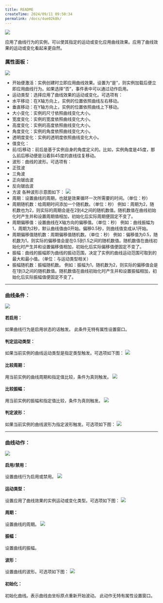 ```yaml
---
title: README
createTime: 2024/09/11 09:50:34
permalink: /docs/4ue02k8k/
---
```

![](564d801b586d2.png)

应用了曲线行为的实例，可以使其指定的运动或变化应用曲线效果。应用了曲线效果的运动或变化看起来更自然。

### 属性面板：
![](563870f769e8d.png)
- 开始便激活：实例创建时立即应用曲线效果。设置为“是”，则实例加载后便立即应用曲线行为。如果选择“否”，事件表中可以通过动作启用。
- 运动类型：选择应用了曲线效果的运动或变化。可选项有：
 - 水平移动：在X轴方向上，实例的位置依照曲线左右移动。
 - 垂直移动：在Y轴方向上，实例的位置依照曲线上下移动。
 - 大小变化：实例的尺寸依照曲线变化大小。
 - 宽度变化：实例的宽度依照曲线变化大小。
 - 高度变化：实例的高度依照曲线变化大小。
 - 角度变化：实例的角度依照曲线变化大小。
 - 透明度变化：实例的透明度依照曲线变化大小。
 - 值变化：
 - 前/后移动：前后是基于实例自身的角度定义的。比如，实例角度是45度，那么前后移动便是沿着斜45度的直线往复移动。
- 波形：曲线的波形。可选项有：
 - 正弦波
 - 三角波
 - 正向锯齿波
 - 反向锯齿波
 - 方波
各种波形示意图如下：
![](56387100b4bbf.png)
- 周期：设置曲线的周期，也就是效果循环一次所需要的时间。（单位：秒）
- 周期随机数：给周期时间添加一个随机数。（单位：秒）
例如：周期为2，随机数也为2，则实际的周期会是在2到4之间的随机数值。随机数值在曲线初始化时产生并和设置周期值相加，初始化后实际周期便固定不变了。
- 周期偏移值：设置曲线在X轴方向的偏移值。（单位：秒）
例如：曲线振幅为1，周期为2秒，默认曲线值由0开始。偏移0.5秒，则曲线值变成从1开始。
- 周期偏移值随机数：周期偏移值随机数。（单位：秒）
例如：偏移值为0.5，随机数为1，则实际的偏移值会是在0.5到1.5之间的随机数值。随机数值在曲线初始化时产生并和设置偏移值相加，初始化后实际偏移值便固定不变了。
- 振幅：曲线的振幅即为曲线的振动范围，决定了实例的曲线运动范围可取到的最大和最小值。（单位：与运动类型相关）
- 振幅随机数：振幅随机数。
例如：振幅为1，随机数为2，则实际的偏移值会是在1到3之间的随机数值。随机数值在曲线初始化时产生并和设置振幅相加，初始化后实际振幅值便固定不变了。

------------

### 曲线条件：
![](563870f78290c.png)

#### 若启用：
如果曲线行为是启用状态的话触发。
此条件无特有属性设置窗口。

#### 判定运动类型：
如果当前实例的曲线运动类型是指定类型触发。可选项如下图：
![](563870f7cb165.png)
#### 比较周期：
用当前实例的曲线周期和指定值比较，条件为真则触发。
![](563870f79c30f.png)
#### 比较振幅：
用当前实例的振幅和指定值比较，条件为真则触发。
![](563870f78eef8.png)
#### 判定波形：
如果当前实例的曲线波形为指定波形触发。可选项如下图：
![](56387bbce7444.png)

------------

### 曲线动作：
![](56387e35911b7.png)

#### 启用/禁用：
设置曲线行为启用或禁用。
![](563870f7300a6.png)

#### 运动类型：
设置应用了曲线效果的实例运动或变化类型。可选项如下图：
![](56387fa7d23a8.png)

#### 周期：
设置曲线的周期。
![](563870f757378.png)
#### 振幅：
设置曲线的振幅。

#### 波形：
设置曲线的波形。可选项如下图：
![](56387fa7b66a4.png)

#### 初始化：
初始化曲线。表示曲线由坐标原点重新开始波动。
此动作无特有属性设置窗口。